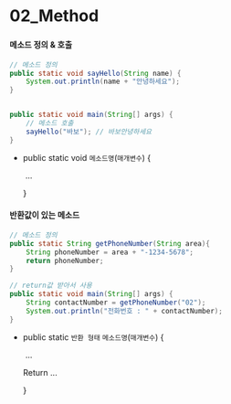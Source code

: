 # 02_Method

### 







#### 메소드 정의 & 호출

```java
// 메소드 정의
public static void sayHello(String name) {
	System.out.println(name + "안녕하세요");
}


public static void main(String[] args) {
    // 메소드 호출
    sayHello("바보"); // 바보안녕하세요
}
```

- public static void `메소드명`(`매개변수`) {

  ​	...

  }





#### 반환값이 있는 메소드

```java
// 메소드 정의
public static String getPhoneNumber(String area){
    String phoneNumber = area + "-1234-5678";
    return phoneNumber;
}

// return값 받아서 사용
public static void main(String[] args) {
    String contactNumber = getPhoneNumber("02");
    System.out.println("전화번호 : " + contactNumber);
}
```

- public static `반환 형태` `메소드명`(`매개변수`) {

  ​			...

  Return ...

  }

